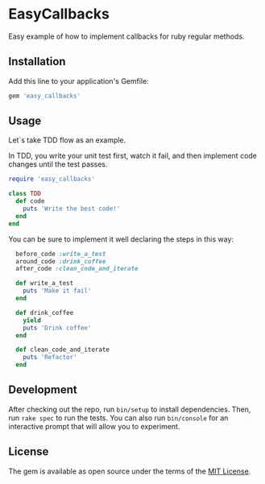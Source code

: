 # EasyCallbacks

Easy example of how to implement callbacks for ruby regular methods. 

## Installation

Add this line to your application's Gemfile:

```ruby
gem 'easy_callbacks'
```

## Usage

Let´s take TDD flow as an example.

In TDD, you write your unit test first, watch it fail, and then implement code changes until the test passes.

```ruby
require 'easy_callbacks'

class TDD
  def code
    puts 'Write the best code!'
  end
end
```
You can be sure to implement it well declaring the steps in this way:

```ruby
  before_code :write_a_test
  around_code :drink_coffee
  after_code :clean_code_and_iterate

  def write_a_test
    puts 'Make it fail'
  end

  def drink_coffee
    yield
    puts 'Drink coffee'
  end

  def clean_code_and_iterate
    puts 'Refactor'
  end
```

## Development

After checking out the repo, run `bin/setup` to install dependencies. Then, run `rake spec` to run the tests. You can also run `bin/console` for an interactive prompt that will allow you to experiment.

## License

The gem is available as open source under the terms of the [MIT License](https://opensource.org/licenses/MIT).